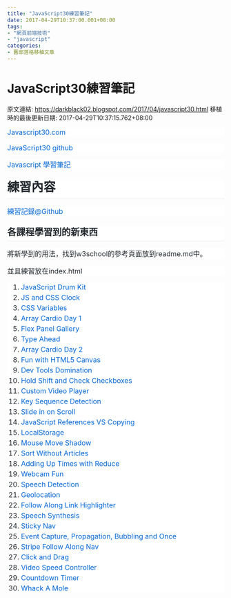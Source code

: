 ```yaml
---
title: "JavaScript30練習筆記"
date: 2017-04-29T10:37:00.001+08:00
tags: 
- "網頁前端技術"
- "javascript"
categories:
- 舊部落格移植文章
---
```


# JavaScript30練習筆記

原文連結: https://darkblack02.blogspot.com/2017/04/javascript30.html
移植時的最後更新日期: 2017-04-29T10:37:15.762+08:00

<div class="unchanged rich-diff-level-one" style="background-color: white; box-sizing: border-box; color: #24292e; font-family: -apple-system, BlinkMacSystemFont, &quot;Segoe UI&quot;, Helvetica, Arial, sans-serif, &quot;Apple Color Emoji&quot;, &quot;Segoe UI Emoji&quot;, &quot;Segoe UI Symbol&quot;; font-size: 16px; margin-bottom: 16px;"><a href="https://javascript30.com/" style="background-color: transparent; box-sizing: border-box; color: #0366d6; text-decoration-line: none;">Javascript30.com</a></div><div class="unchanged rich-diff-level-one" style="background-color: white; box-sizing: border-box; color: #24292e; font-family: -apple-system, BlinkMacSystemFont, &quot;Segoe UI&quot;, Helvetica, Arial, sans-serif, &quot;Apple Color Emoji&quot;, &quot;Segoe UI Emoji&quot;, &quot;Segoe UI Symbol&quot;; font-size: 16px; margin-bottom: 16px;"><a href="https://github.com/wesbos/JavaScript30" style="background-color: transparent; box-sizing: border-box; color: #0366d6; text-decoration-line: none;">JavaScript30 github</a></div><div class="unchanged rich-diff-level-one" style="background-color: white; box-sizing: border-box; color: #24292e; font-family: -apple-system, BlinkMacSystemFont, &quot;Segoe UI&quot;, Helvetica, Arial, sans-serif, &quot;Apple Color Emoji&quot;, &quot;Segoe UI Emoji&quot;, &quot;Segoe UI Symbol&quot;; font-size: 16px; margin-bottom: 16px;"><a href="https://hackmd.io/IYUwHAjCAm0OwFoBsIIFYEBYBmbMICNMCAmBE7bUlCE6AZgKA===#javascript-%E5%AD%B8%E7%BF%92%E7%AD%86%E8%A8%98" style="background-color: transparent; box-sizing: border-box; color: #0366d6; text-decoration-line: none;">Javascript 學習筆記</a></div><h1 class="unchanged rich-diff-level-one" style="background-color: white; border-bottom: 1px solid rgb(234, 236, 239); box-sizing: border-box; color: #24292e; font-family: -apple-system, BlinkMacSystemFont, &quot;Segoe UI&quot;, Helvetica, Arial, sans-serif, &quot;Apple Color Emoji&quot;, &quot;Segoe UI Emoji&quot;, &quot;Segoe UI Symbol&quot;; line-height: 1.25; margin: 24px 0px 16px; padding-bottom: 0.3em;">練習內容</h1><div class="unchanged rich-diff-level-one" style="background-color: white; box-sizing: border-box; color: #24292e; font-family: -apple-system, BlinkMacSystemFont, &quot;Segoe UI&quot;, Helvetica, Arial, sans-serif, &quot;Apple Color Emoji&quot;, &quot;Segoe UI Emoji&quot;, &quot;Segoe UI Symbol&quot;; font-size: 16px; margin-bottom: 16px;"><a href="https://github.com/dwatow/JavaScript30" style="background-color: transparent; box-sizing: border-box; color: #0366d6; text-decoration-line: none;">練習記錄@Github</a></div><h2 class="unchanged rich-diff-level-one" style="background-color: white; border-bottom: 1px solid rgb(234, 236, 239); box-sizing: border-box; color: #24292e; font-family: -apple-system, BlinkMacSystemFont, &quot;Segoe UI&quot;, Helvetica, Arial, sans-serif, &quot;Apple Color Emoji&quot;, &quot;Segoe UI Emoji&quot;, &quot;Segoe UI Symbol&quot;; line-height: 1.25; margin-bottom: 16px; margin-top: 24px; padding-bottom: 0.3em;">各課程學習到的新東西</h2><div class="unchanged rich-diff-level-one" style="background-color: white; box-sizing: border-box; color: #24292e; font-family: -apple-system, BlinkMacSystemFont, &quot;Segoe UI&quot;, Helvetica, Arial, sans-serif, &quot;Apple Color Emoji&quot;, &quot;Segoe UI Emoji&quot;, &quot;Segoe UI Symbol&quot;; font-size: 16px; margin-bottom: 16px;">將新學到的用法，找到w3school的參考頁面放到readme.md中。</div><div class="unchanged rich-diff-level-one" style="background-color: white; box-sizing: border-box; color: #24292e; font-family: -apple-system, BlinkMacSystemFont, &quot;Segoe UI&quot;, Helvetica, Arial, sans-serif, &quot;Apple Color Emoji&quot;, &quot;Segoe UI Emoji&quot;, &quot;Segoe UI Symbol&quot;; font-size: 16px; margin-bottom: 16px;">並且練習放在index.html</div><ol class="unchanged rich-diff-level-one" style="background-color: white; box-sizing: border-box; color: #24292e; font-family: -apple-system, BlinkMacSystemFont, &quot;Segoe UI&quot;, Helvetica, Arial, sans-serif, &quot;Apple Color Emoji&quot;, &quot;Segoe UI Emoji&quot;, &quot;Segoe UI Symbol&quot;; font-size: 16px; margin-bottom: 16px; margin-top: 0px; padding-left: 2em;"><li class="unchanged" style="box-sizing: border-box;"><a href="https://github.com/dwatow/JavaScript30/tree/master/01%20JavaScript%20Drum%20Kit" style="background-color: transparent; box-sizing: border-box; color: #0366d6; text-decoration-line: none;">JavaScript Drum Kit</a></li><li class="unchanged" style="box-sizing: border-box; margin-top: 0.25em;"><a href="https://github.com/dwatow/JavaScript30/tree/master/02%20JS%20and%20CSS%20Clock" style="background-color: transparent; box-sizing: border-box; color: #0366d6; text-decoration-line: none;">JS and CSS Clock</a></li><li class="unchanged" style="box-sizing: border-box; margin-top: 0.25em;"><a href="https://github.com/dwatow/JavaScript30/tree/master/03%20CSS%20Variables" style="background-color: transparent; box-sizing: border-box; color: #0366d6; text-decoration-line: none;">CSS Variables</a></li><li class="unchanged" style="box-sizing: border-box; margin-top: 0.25em;"><a href="https://github.com/dwatow/JavaScript30/tree/master/04%20Array%20Cardio%20Day%201" style="background-color: transparent; box-sizing: border-box; color: #0366d6; text-decoration-line: none;">Array Cardio Day 1</a></li><li class="unchanged" style="box-sizing: border-box; margin-top: 0.25em;"><a href="https://github.com/dwatow/JavaScript30/tree/master/05%20Flex%20Panel%20Gallery" style="background-color: transparent; box-sizing: border-box; color: #0366d6; text-decoration-line: none;">Flex Panel Gallery</a></li><li class="unchanged" style="box-sizing: border-box; margin-top: 0.25em;"><a href="https://github.com/dwatow/JavaScript30/tree/master/06%20Type%20Ahead" style="background-color: transparent; box-sizing: border-box; color: #0366d6; text-decoration-line: none;">Type Ahead</a></li><li class="unchanged" style="box-sizing: border-box; margin-top: 0.25em;"><a href="https://github.com/dwatow/JavaScript30/tree/master/07%20Array%20Cardio%20Day%202" style="background-color: transparent; box-sizing: border-box; color: #0366d6; text-decoration-line: none;">Array Cardio Day 2</a></li><li class="unchanged" style="box-sizing: border-box; margin-top: 0.25em;"><a href="https://github.com/dwatow/JavaScript30/tree/master/08%20Fun%20with%20HTML5%20Canvas" style="background-color: transparent; box-sizing: border-box; color: #0366d6; text-decoration-line: none;">Fun with HTML5 Canvas</a></li><li class="unchanged" style="box-sizing: border-box; margin-top: 0.25em;"><a href="https://github.com/dwatow/JavaScript30/tree/master/09%20Dev%20Tools%20Domination" style="background-color: transparent; box-sizing: border-box; color: #0366d6; text-decoration-line: none;">Dev Tools Domination</a></li><li class="unchanged" style="box-sizing: border-box; margin-top: 0.25em;"><a href="https://github.com/dwatow/JavaScript30/tree/master/10%20Hold%20Shift%20and%20Check%20Checkboxes" style="background-color: transparent; box-sizing: border-box; color: #0366d6; text-decoration-line: none;">Hold Shift and Check Checkboxes</a></li><li class="unchanged" style="box-sizing: border-box; margin-top: 0.25em;"><a href="https://github.com/dwatow/JavaScript30/tree/master/11%20Custom%20Video%20Player" style="background-color: transparent; box-sizing: border-box; color: #0366d6; text-decoration-line: none;">Custom Video Player</a></li><li class="unchanged" style="box-sizing: border-box; margin-top: 0.25em;"><a href="https://github.com/dwatow/JavaScript30/tree/master/12%20Key%20Sequence%20Detection" style="background-color: transparent; box-sizing: border-box; color: #0366d6; text-decoration-line: none;">Key Sequence Detection</a></li><li class="unchanged" style="box-sizing: border-box; margin-top: 0.25em;"><a href="https://github.com/dwatow/JavaScript30/tree/master/13%20Slide%20in%20on%20Scroll" style="background-color: transparent; box-sizing: border-box; color: #0366d6; text-decoration-line: none;">Slide in on Scroll</a></li><li class="unchanged" style="box-sizing: border-box; margin-top: 0.25em;"><a href="https://github.com/dwatow/JavaScript30/tree/master/14%20JavaScript%20References%20VS%20Copying" style="background-color: transparent; box-sizing: border-box; color: #0366d6; text-decoration-line: none;">JavaScript References VS Copying</a></li><li class="unchanged" style="box-sizing: border-box; margin-top: 0.25em;"><a href="https://github.com/dwatow/JavaScript30/tree/master/15%20LocalStorage" style="background-color: transparent; box-sizing: border-box; color: #0366d6; text-decoration-line: none;">LocalStorage</a></li><li class="unchanged" style="box-sizing: border-box; margin-top: 0.25em;"><a href="https://github.com/dwatow/JavaScript30/tree/master/16%20Mouse%20Move%20Shadow" style="background-color: transparent; box-sizing: border-box; color: #0366d6; text-decoration-line: none;">Mouse Move Shadow</a></li><li class="unchanged" style="box-sizing: border-box; margin-top: 0.25em;"><a href="https://github.com/dwatow/JavaScript30/tree/master/17%20Sort%20Without%20Articles" style="background-color: transparent; box-sizing: border-box; color: #0366d6; text-decoration-line: none;">Sort Without Articles</a></li><li class="unchanged" style="box-sizing: border-box; margin-top: 0.25em;"><a href="https://github.com/dwatow/JavaScript30/tree/master/18%20Adding%20Up%20Times%20with%20Reduce" style="background-color: transparent; box-sizing: border-box; color: #0366d6; text-decoration-line: none;">Adding Up Times with Reduce</a></li><li class="unchanged" style="box-sizing: border-box; margin-top: 0.25em;"><a href="https://github.com/dwatow/JavaScript30/tree/master/19%20Webcam%20Fun" style="background-color: transparent; box-sizing: border-box; color: #0366d6; text-decoration-line: none;">Webcam Fun</a></li><li class="unchanged" style="box-sizing: border-box; margin-top: 0.25em;"><a href="https://github.com/dwatow/JavaScript30/tree/master/20%20Speech%20Detection" style="background-color: transparent; box-sizing: border-box; color: #0366d6; text-decoration-line: none;">Speech Detection</a></li><li class="unchanged" style="box-sizing: border-box; margin-top: 0.25em;"><a href="https://github.com/dwatow/JavaScript30/tree/master/21%20Geolocation" style="background-color: transparent; box-sizing: border-box; color: #0366d6; text-decoration-line: none;">Geolocation</a></li><li class="unchanged" style="box-sizing: border-box; margin-top: 0.25em;"><a href="https://github.com/dwatow/JavaScript30/tree/master/22%20Follow%20Along%20Link%20Highlighter" style="background-color: transparent; box-sizing: border-box; color: #0366d6; text-decoration-line: none;">Follow Along Link Highlighter</a></li><li class="unchanged" style="box-sizing: border-box; margin-top: 0.25em;"><a href="https://github.com/dwatow/JavaScript30/tree/master/23%20Speech%20Synthesis" style="background-color: transparent; box-sizing: border-box; color: #0366d6; text-decoration-line: none;">Speech Synthesis</a></li><li class="unchanged" style="box-sizing: border-box; margin-top: 0.25em;"><a href="https://github.com/dwatow/JavaScript30/tree/master/24%20Sticky%20Nav" style="background-color: transparent; box-sizing: border-box; color: #0366d6; text-decoration-line: none;">Sticky Nav</a></li><li class="unchanged" style="box-sizing: border-box; margin-top: 0.25em;"><a href="https://github.com/dwatow/JavaScript30/tree/master/25%20Event%20Capture%2C%20Propagation%2C%20Bubbling%20and%20Once" style="background-color: transparent; box-sizing: border-box; color: #0366d6; text-decoration-line: none;">Event Capture, Propagation, Bubbling and Once</a></li><li class="unchanged" style="box-sizing: border-box; margin-top: 0.25em;"><a href="https://github.com/dwatow/JavaScript30/tree/master/26%20Stripe%20Follow%20Along%20Nav" style="background-color: transparent; box-sizing: border-box; color: #0366d6; text-decoration-line: none;">Stripe Follow Along Nav</a></li><li class="unchanged" style="box-sizing: border-box; margin-top: 0.25em;"><a href="https://github.com/dwatow/JavaScript30/tree/master/27%20Click%20and%20Drag" style="background-color: transparent; box-sizing: border-box; color: #0366d6; text-decoration-line: none;">Click and Drag</a></li><li class="unchanged" style="box-sizing: border-box; margin-top: 0.25em;"><a href="https://github.com/dwatow/JavaScript30/tree/master/28%20Video%20Speed%20Controller" style="background-color: transparent; box-sizing: border-box; color: #0366d6; text-decoration-line: none;">Video Speed Controller</a></li><li class="unchanged" style="box-sizing: border-box; margin-top: 0.25em;"><a href="https://github.com/dwatow/JavaScript30/tree/master/29%20Countdown%20Timer" style="background-color: transparent; box-sizing: border-box; color: #0366d6; text-decoration-line: none;">Countdown Timer</a></li><li class="unchanged" style="box-sizing: border-box; margin-top: 0.25em;"><a href="https://github.com/dwatow/JavaScript30/tree/master/30%20Whack%20A%20Mole" style="background-color: transparent; box-sizing: border-box; color: #0366d6; text-decoration-line: none;">Whack A Mole</a></li></ol>
